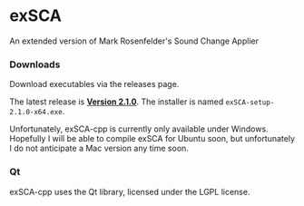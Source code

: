 # exSCA
An extended version of Mark Rosenfelder's Sound Change Applier

### Downloads
Download executables via the releases page.

The latest release is [**Version 2.1.0**](https://github.com/bradrn/exSCA-cpp/releases).
The installer is named `exSCA-setup-2.1.0-x64.exe`.

Unfortunately, exSCA-cpp is currently only available under Windows.
Hopefully I will be able to compile exSCA for Ubuntu soon, but unfortunately I do not anticipate a Mac version any time soon.

### Qt
exSCA-cpp uses the Qt library, licensed under the LGPL license.
